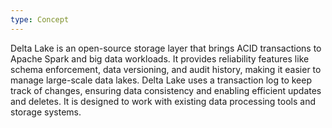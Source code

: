 ```yaml
---
type: Concept
---
```


Delta Lake is an open-source storage layer that brings ACID transactions to Apache Spark and big data workloads. It provides reliability features like schema enforcement, data versioning, and audit history, making it easier to manage large-scale data lakes. Delta Lake uses a transaction log to keep track of changes, ensuring data consistency and enabling efficient updates and deletes. It is designed to work with existing data processing tools and storage systems.